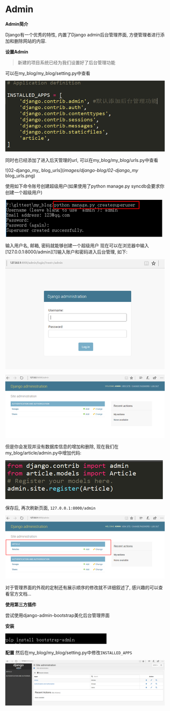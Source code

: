 # Admin

**Admin简介**

Django有一个优秀的特性, 内置了Django admin后台管理界面, 方便管理者进行添加和删除网站的内容.

**设置Admin**
> 新建的项目系统已经为我们设置好了后台管理功能

可以在my_blog/my_blog/setting.py中查看

![02-django_my_blog_setting](_images/django-blog/02-django_my_blog_setting.png)

同时也已经添加了进入后天管理的url, 可以在my_blog/my_blog/urls.py中查看

![02-django_my_ blog_urls](_images/django-blog/02-django_my_ blog_urls.png)

使用如下命令账号创建超级用户(如果使用了python manage.py syncdb会要求你创建一个超级用户)

![02-django-admin](_images/django-blog/02-django-admin.png)

输入用户名, 邮箱, 密码就能够创建一个超级用户 现在可以在浏览器中输入[127.0.0.1:8000/admin][1]输入账户和密码进入后台管理, 如下:

![02-django-admin-login](_images/django-blog/02-django-admin-login.png)

![02-django-admin-index](_images/django-blog/02-django-admin-index.png)

但是你会发现并没有数据库信息的增加和删除, 现在我们在my_blog/article/admin.py中增加代码:

![02-django-art-admin](_images/django-blog/02-django-art-admin.png)

保存后, 再次刷新页面, `127.0.0.1:8000/admin`

![02-django-admin-articles](_images/django-blog/02-django-admin-articles.png)

对于管理界面的外观的定制还有展示顺序的修改就不详细叙述了, 感兴趣的可以查看官方文档...

**使用第三方插件**

尝试使用django-admin-bootstrap美化后台管理界面

**安装**

![02-django-admin-bootstrap](_images/django-blog/02-django-admin-bootstrap.png)

**配置**
然后在my_blog/my_blog/setting.py中修改`INSTALLED_APPS`

![02-django-admin-index2](_images/django-blog/02-django-admin-index2.png)









